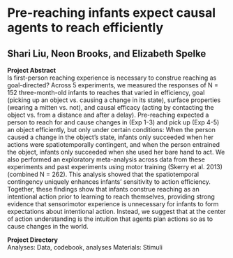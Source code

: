 # Pre-reaching infants expect causal agents to reach efficiently
## Shari Liu, Neon Brooks, and Elizabeth Spelke

**Project Abstract**  
Is first-person reaching experience is necessary to construe reaching as goal-directed? Across 5 experiments, we measured the responses of N = 152 three-month-old infants to reaches that varied in efficiency, goal (picking up an object vs. causing a change in its state), surface properties (wearing a mitten vs. not), and causal efficacy (acting by contacting the object vs. from a distance and after a delay). Pre-reaching expected a person to reach for and cause changes in (Exp 1-3) and pick up (Exp 4-5) an object efficiently, but only under certain conditions: When the person caused a change in the object’s state, infants only succeeded when her actions were spatiotemporally contingent, and when the person entrained the object, infants only succeeded when she used her bare hand to act. We also performed an exploratory meta-analysis across data from these experiments and past experiments using motor training (Skerry et al. 2013) (combined N = 262). This analysis showed that the spatiotemporal contingency uniquely enhances infants’ sensitivity to action efficiency. Together, these findings show that infants construe reaching as an intentional action prior to learning to reach themselves, providing strong evidence that sensorimotor experience is unnecessary for infants to form expectations about intentional action. Instead, we suggest that at the center of action understanding is the intuition that agents plan actions so as to cause changes in the world.

**Project Directory**  
Analyses: Data, codebook, analyses
Materials: Stimuli 
